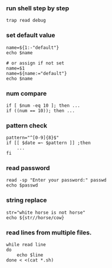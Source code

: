 ### run shell step by step
    trap read debug

### set default value
    name=${1:-"default"}
    echo $name

    # or assign if not set
    name=$1
    name=${name:="default"}
    echo $name

### num compare
    if [ $num -eq 10 ]; then ...
    if ((num == 10)); then ...
    
### pattern check
    pattern="^[0-9]{8}$"
    if [[ $date =~ $pattern ]] ;then
        ...
    fi

### read password
    read -sp "Enter your password:" passwd
    echo $passwd

### string replace
    str="white horse is not horse"
    echo ${str//horse/cow}

### read lines from multiple files.
    while read line
    do
        echo $line
    done < <(cat *.sh)
